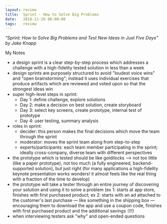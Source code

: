```yaml
---
layout: review
title:  Sprint - How to Solve Big Problems
date:   2018-11-20 06:00:00
tags:   review
---
```


_"Sprint: How to Solve Big Problems and Test New Ideas in Just Five Days" by Jake Knapp_

My Notes

- a design sprint is a clear step-by-step process which addresses a challenge with a high-fidelity tested solution in less than a week
- design sprints are purposely structured to avoid "loudest voice wins" and "open brainstorming"; instead it uses individual exercises that produce artifacts which are reviewed and voted upon so that the strongest ideas win
- super high-level steps in sprint:
    - Day 1: define challenge, explore solutions
    - Day 2: make a decision on best solution, create storyboard
    - Day 3: select key screens, create prototype, internal test of prototype
    - Day 4: user testing, summary analysis
- roles in sprint:
    - decider: this person makes the final decisions which move the team through the sprint
    - moderator: moves the sprint team along from step-to-step
    - experts/participants: each team member participating in the sprint; ideally cross-company, diverse team with different perspectives
- the prototype which is tested should be like goldilocks --> not too little (like a paper prototype), not too much (a fully engineered, backend-supported solution), but just right (for many applications a high-fidelity keynote presentation works wonders! it almost feels like the real thing with a fraction of the time to develop)
- the prototype will take a tester through an entire journey of discovering your solution and using it to solve a problem (ex 1: starts at app store, finishes with first purchased product; ex 2: starts with an ad attached to the customer's last purchase — like something in the shipping box — encouraging them to download the app and use a coupon code, finishes with first purchased product and the additional savings :)!!)
- when interviewing testers ask "why" and open-ended questions
